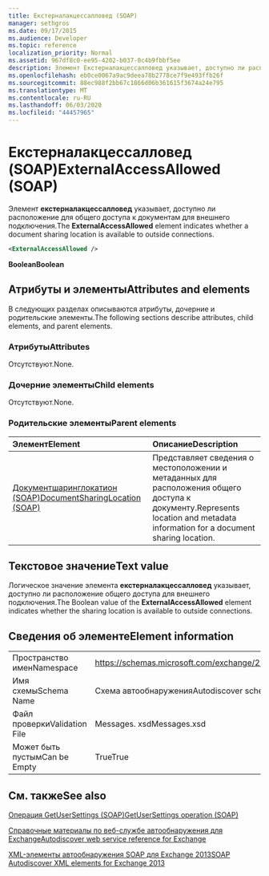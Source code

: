 ```yaml
---
title: Екстерналакцессалловед (SOAP)
manager: sethgros
ms.date: 09/17/2015
ms.audience: Developer
ms.topic: reference
localization_priority: Normal
ms.assetid: 967df8c0-ee95-4202-b037-0c4b9fbbf5ee
description: Элемент Екстерналакцессалловед указывает, доступно ли расположение для общего доступа к документам для внешнего подключения.
ms.openlocfilehash: eb0ce0067a9ac9deea78b2778ce7f9e493ffb26f
ms.sourcegitcommit: 88ec988f2bb67c1866d06b361615f3674a24e795
ms.translationtype: MT
ms.contentlocale: ru-RU
ms.lasthandoff: 06/03/2020
ms.locfileid: "44457965"
---
```

# <a name="externalaccessallowed-soap"></a><span data-ttu-id="ffcd9-103">Екстерналакцессалловед (SOAP)</span><span class="sxs-lookup"><span data-stu-id="ffcd9-103">ExternalAccessAllowed (SOAP)</span></span>

<span data-ttu-id="ffcd9-104">Элемент **екстерналакцессалловед** указывает, доступно ли расположение для общего доступа к документам для внешнего подключения.</span><span class="sxs-lookup"><span data-stu-id="ffcd9-104">The **ExternalAccessAllowed** element indicates whether a document sharing location is available to outside connections.</span></span> 
  
```XML
<ExternalAccessAllowed /> 
```

 <span data-ttu-id="ffcd9-105">**Boolean**</span><span class="sxs-lookup"><span data-stu-id="ffcd9-105">**Boolean**</span></span>
## <a name="attributes-and-elements"></a><span data-ttu-id="ffcd9-106">Атрибуты и элементы</span><span class="sxs-lookup"><span data-stu-id="ffcd9-106">Attributes and elements</span></span>

<span data-ttu-id="ffcd9-107">В следующих разделах описываются атрибуты, дочерние и родительские элементы.</span><span class="sxs-lookup"><span data-stu-id="ffcd9-107">The following sections describe attributes, child elements, and parent elements.</span></span>
  
### <a name="attributes"></a><span data-ttu-id="ffcd9-108">Атрибуты</span><span class="sxs-lookup"><span data-stu-id="ffcd9-108">Attributes</span></span>

<span data-ttu-id="ffcd9-109">Отсутствуют.</span><span class="sxs-lookup"><span data-stu-id="ffcd9-109">None.</span></span>
  
### <a name="child-elements"></a><span data-ttu-id="ffcd9-110">Дочерние элементы</span><span class="sxs-lookup"><span data-stu-id="ffcd9-110">Child elements</span></span>

<span data-ttu-id="ffcd9-111">Отсутствуют.</span><span class="sxs-lookup"><span data-stu-id="ffcd9-111">None.</span></span>
  
### <a name="parent-elements"></a><span data-ttu-id="ffcd9-112">Родительские элементы</span><span class="sxs-lookup"><span data-stu-id="ffcd9-112">Parent elements</span></span>

|<span data-ttu-id="ffcd9-113">**Элемент**</span><span class="sxs-lookup"><span data-stu-id="ffcd9-113">**Element**</span></span>|<span data-ttu-id="ffcd9-114">**Описание**</span><span class="sxs-lookup"><span data-stu-id="ffcd9-114">**Description**</span></span>|
|:-----|:-----|
|[<span data-ttu-id="ffcd9-115">Документшаринглокатион (SOAP)</span><span class="sxs-lookup"><span data-stu-id="ffcd9-115">DocumentSharingLocation (SOAP)</span></span>](documentsharinglocation-soap.md) <br/> |<span data-ttu-id="ffcd9-116">Представляет сведения о местоположении и метаданных для расположения общего доступа к документу.</span><span class="sxs-lookup"><span data-stu-id="ffcd9-116">Represents location and metadata information for a document sharing location.</span></span>  <br/> |
   
## <a name="text-value"></a><span data-ttu-id="ffcd9-117">Текстовое значение</span><span class="sxs-lookup"><span data-stu-id="ffcd9-117">Text value</span></span>

<span data-ttu-id="ffcd9-118">Логическое значение элемента **екстерналакцессалловед** указывает, доступно ли расположение общего доступа для внешнего подключения.</span><span class="sxs-lookup"><span data-stu-id="ffcd9-118">The Boolean value of the **ExternalAccessAllowed** element indicates whether the sharing location is available to outside connections.</span></span> 
  
## <a name="element-information"></a><span data-ttu-id="ffcd9-119">Сведения об элементе</span><span class="sxs-lookup"><span data-stu-id="ffcd9-119">Element information</span></span>

|||
|:-----|:-----|
|<span data-ttu-id="ffcd9-120">Пространство имен</span><span class="sxs-lookup"><span data-stu-id="ffcd9-120">Namespace</span></span>  <br/> |https://schemas.microsoft.com/exchange/2010/Autodiscover  <br/> |
|<span data-ttu-id="ffcd9-121">Имя схемы</span><span class="sxs-lookup"><span data-stu-id="ffcd9-121">Schema Name</span></span>  <br/> |<span data-ttu-id="ffcd9-122">Схема автообнаружения</span><span class="sxs-lookup"><span data-stu-id="ffcd9-122">Autodiscover schema</span></span>  <br/> |
|<span data-ttu-id="ffcd9-123">Файл проверки</span><span class="sxs-lookup"><span data-stu-id="ffcd9-123">Validation File</span></span>  <br/> |<span data-ttu-id="ffcd9-124">Messages. xsd</span><span class="sxs-lookup"><span data-stu-id="ffcd9-124">Messages.xsd</span></span>  <br/> |
|<span data-ttu-id="ffcd9-125">Может быть пустым</span><span class="sxs-lookup"><span data-stu-id="ffcd9-125">Can be Empty</span></span>  <br/> |<span data-ttu-id="ffcd9-126">True</span><span class="sxs-lookup"><span data-stu-id="ffcd9-126">True</span></span>  <br/> |
   
## <a name="see-also"></a><span data-ttu-id="ffcd9-127">См. также</span><span class="sxs-lookup"><span data-stu-id="ffcd9-127">See also</span></span>



[<span data-ttu-id="ffcd9-128">Операция GetUserSettings (SOAP)</span><span class="sxs-lookup"><span data-stu-id="ffcd9-128">GetUserSettings operation (SOAP)</span></span>](getusersettings-operation-soap.md)


[<span data-ttu-id="ffcd9-129">Справочные материалы по веб-службе автообнаружения для Exchange</span><span class="sxs-lookup"><span data-stu-id="ffcd9-129">Autodiscover web service reference for Exchange</span></span>](autodiscover-web-service-reference-for-exchange.md)
  
[<span data-ttu-id="ffcd9-130">XML-элементы автообнаружения SOAP для Exchange 2013</span><span class="sxs-lookup"><span data-stu-id="ffcd9-130">SOAP Autodiscover XML elements for Exchange 2013</span></span>](soap-autodiscover-xml-elements-for-exchange-2013.md)

